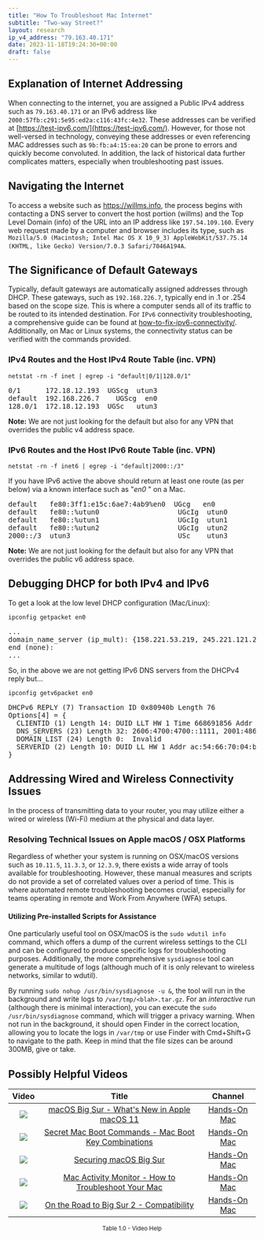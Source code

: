 ```yaml
---
title: "How To Troubleshoot Mac Internet"
subtitle: "Two-way Street?"
layout: research
ip_v4_address: "79.163.40.171"
date: 2023-11-18T19:24:30+00:00
draft: false
---
```


## Explanation of Internet Addressing
When connecting to the internet, you are assigned a Public IPv4 address such as `79.163.40.171` or an IPv6 address like `2000:57fb:c291:5e95:ed2a:c116:43fc:4e32`. These addresses can be verified at [https://test-ipv6.com/](https://test-ipv6.com/). However, for those not well-versed in technology, conveying these addresses or even referencing MAC addresses such as `9b:fb:a4:15:ea:20` can be prone to errors and quickly become convoluted. In addition, the lack of historical data further complicates matters, especially when troubleshooting past issues.
## Navigating the Internet
To access a website such as https://willms.info, the process begins with contacting a DNS server to convert the host portion (willms) and the Top Level Domain (info) of the URL into an IP address like `197.54.109.160`. Every web request made by a computer and browser includes its type, such as <br>`Mozilla/5.0 (Macintosh; Intel Mac OS X 10_9_3) AppleWebKit/537.75.14 (KHTML, like Gecko) Version/7.0.3 Safari/7046A194A`. 
## The Significance of Default Gateways
Typically, default gateways are automatically assigned addresses through DHCP. These gateways, such as `192.168.226.7`, typically end in .1 or .254 based on the scope size. This is where a computer sends all of its traffic to be routed to its intended destination. For `IPv6` connectivity troubleshooting, a comprehensive guide can be found at [how-to-fix-ipv6-connectivity/](/blog/how-to-fix-ipv6-connectivity/). Additionally, on Mac or Linux systems, the connectivity status can be verified with the commands provided.
### IPv4 Routes and the Host IPv4 Route Table (inc. VPN)
```netstat -rn -f inet | egrep -i "default|0/1|128.0/1"```

<pre>
0/1      172.18.12.193  UGScg  utun3
default  192.168.226.7    UGScg  en0
128.0/1  172.18.12.193  UGSc   utun3</pre>

**Note:** We are not just looking for the default but also for any VPN that overrides the public v4 address space.

### IPv6 Routes and the Host IPv6 Route Table (inc. VPN)
```netstat -rn -f inet6 | egrep -i "default|2000::/3"```

If you have IPv6 active the above should return at least one route (as per below) via a known interface such as "_en0_ " on a Mac. 

<pre>
default   fe80:3ff1:e15c:6ae7:4ab9%en0  UGcg   en0
default   fe80::%utun0                   UGcIg  utun0
default   fe80::%utun1                   UGcIg  utun1
default   fe80::%utun2                   UGcIg  utun2
2000::/3  utun3                          USc    utun3</pre>

**Note:** We are not just looking for the default but also for any VPN that overrides the public v6 address space.
<br>

## Debugging DHCP for both IPv4 and IPv6

To get a look at the low level DHCP configuration (Mac/Linux): 

```ipconfig getpacket en0```

<pre>
...
domain_name_server (ip_mult): {158.221.53.219, 245.221.121.21}
end (none):
...</pre>

So, in the above we are not getting IPv6 DNS servers from the DHCPv4 reply but...

```ipconfig getv6packet en0```

<pre>
DHCPv6 REPLY (7) Transaction ID 0x80940b Length 76
Options[4] = {
  CLIENTID (1) Length 14: DUID LLT HW 1 Time 668691856 Addr 9b:fb:a4:15:ea:20
  DNS_SERVERS (23) Length 32: 2606:4700:4700::1111, 2001:4860:4860::8844
  DOMAIN_LIST (24) Length 0:  Invalid
  SERVERID (2) Length 10: DUID LL HW 1 Addr ac:54:66:70:04:bd
}</pre>




## Addressing Wired and Wireless Connectivity Issues
In the process of transmitting data to your router, you may utilize either a wired or wireless (Wi-Fi) medium at the physical and data layer.
### Resolving Technical Issues on Apple macOS / OSX Platforms
Regardless of whether your system is running on OSX/macOS versions such as ```10.11.5```, ```11.3.3```, or ```12.3.9```, there exists a wide array of tools available for troubleshooting. However, these manual measures and scripts do not provide a set of correlated values over a period of time. This is where automated remote troubleshooting becomes crucial, especially for teams operating in remote and Work From Anywhere (WFA) setups.
#### Utilizing Pre-installed Scripts for Assistance
One particularly useful tool on OSX/macOS is the ```sudo wdutil info``` command, which offers a dump of the current wireless settings to the CLI and can be configured to produce specific logs for troubleshooting purposes. Additionally, the more comprehensive ```sysdiagnose``` tool can generate a multitude of logs (although much of it is only relevant to wireless networks, similar to wdutil).

By running ```sudo nohup /usr/bin/sysdiagnose -u &```, the tool will run in the background and write logs to ```/var/tmp/<blah>.tar.gz```. For an *interactive* run (although there is minimal interaction), you can execute the ```sudo /usr/bin/sysdiagnose``` command, which will trigger a privacy warning. When not run in the background, it should open Finder in the correct location, allowing you to locate the logs in ```/var/tmp``` or use Finder with Cmd+Shift+G to navigate to the path. Keep in mind that the file sizes can be around 300MB, give or take.
## Possibly Helpful Videos

<link href="/plugins/lity/css/lity.min.css" rel="stylesheet">
<script src="/plugins/lity/js/lity.min.js"></script>
<div class="table1-start"></div>

|Video | Title | Channel |
| :---: | :---: | :---: |
|<a href="https://www.youtube.com/watch?v=JMKi6o9kaZI" data-lity><img src="https://i.ytimg.com/vi/JMKi6o9kaZI/default.jpg" class="img-fluid"></a>|<a href="https://www.youtube.com/watch?v=JMKi6o9kaZI" data-lity>macOS Big Sur - What&#39;s New in Apple macOS 11</a>|<a target="_blank" href="https://www.youtube.com/channel/UCg43DP8MdHVcl4rFK_delBg" >Hands-On Mac</a>|
|<a href="https://www.youtube.com/watch?v=VwNYWAxHCgM" data-lity><img src="https://i.ytimg.com/vi/VwNYWAxHCgM/default.jpg" class="img-fluid"></a>|<a href="https://www.youtube.com/watch?v=VwNYWAxHCgM" data-lity>Secret Mac Boot Commands - Mac Boot Key Combinations</a>|<a target="_blank" href="https://www.youtube.com/channel/UCg43DP8MdHVcl4rFK_delBg" >Hands-On Mac</a>|
|<a href="https://www.youtube.com/watch?v=7KdhJimuhNw" data-lity><img src="https://i.ytimg.com/vi/7KdhJimuhNw/default.jpg" class="img-fluid"></a>|<a href="https://www.youtube.com/watch?v=7KdhJimuhNw" data-lity>Securing macOS Big Sur</a>|<a target="_blank" href="https://www.youtube.com/channel/UCg43DP8MdHVcl4rFK_delBg" >Hands-On Mac</a>|
|<a href="https://www.youtube.com/watch?v=TWzWd_DiaJ0" data-lity><img src="https://i.ytimg.com/vi/TWzWd_DiaJ0/default.jpg" class="img-fluid"></a>|<a href="https://www.youtube.com/watch?v=TWzWd_DiaJ0" data-lity>Mac Activity Monitor - How to Troubleshoot Your Mac</a>|<a target="_blank" href="https://www.youtube.com/channel/UCg43DP8MdHVcl4rFK_delBg" >Hands-On Mac</a>|
|<a href="https://www.youtube.com/watch?v=HEbK-Tignuc" data-lity><img src="https://i.ytimg.com/vi/HEbK-Tignuc/default.jpg" class="img-fluid"></a>|<a href="https://www.youtube.com/watch?v=HEbK-Tignuc" data-lity>On the Road to Big Sur 2 - Compatibility</a>|<a target="_blank" href="https://www.youtube.com/channel/UCg43DP8MdHVcl4rFK_delBg" >Hands-On Mac</a>|

<center><small>Table 1.0 - Video Help</small></center>
 <br>
<div class="table1-end"></div>
<script type="text/javascript">
(function() {
    $('div.table1-start').nextUntil('div.table1-end', 'table').addClass('table thead-dark table-striped table-responsive rounded').attr('id', 't1');
    $('#t1').find('thead').addClass('thead-dark');
})();
</script>
